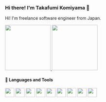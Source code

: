 ### Hi there! I'm Takafumi Komiyama 👋

Hi! I'm freelance software engineer from Japan.

<div>
  <a href="https://github.com/anuraghazra/github-readme-stats" align="left">
    <img src="https://github-readme-stats.vercel.app/api?username=komisukee&count_private=true&show_icons=true&theme=chartreuse-dark" height="150px" />
  </a>
  <a href="https://github.com/anuraghazra/github-readme-stats" align="left">
    <img src="https://github-readme-stats.vercel.app/api/top-langs/?username=komisukee&count_private=true&layout=compact&theme=chartreuse-dark" height="150px" />
  </a>
</div>

#### 🧰 Languages and Tools

<div>
  <span align="left">
    <img src="https://www.vectorlogo.zone/logos/typescriptlang/typescriptlang-icon.svg" height="30px" />
  </span>
  <span align="left">
    <img src="https://www.vectorlogo.zone/logos/reactjs/reactjs-icon.svg" height="30px" />
  </span>
  <span align="left">
    <img src="https://www.vectorlogo.zone/logos/flutterio/flutterio-icon.svg" height="30px" />
  </span>
  <span align="left">
    <img src="https://www.vectorlogo.zone/logos/dartlang/dartlang-icon.svg" height="30px" />
  </span>
  <span align="left">
    <img src="https://www.vectorlogo.zone/logos/golang/golang-icon.svg" height="30px" />
  </span>
  <span align="left">
    <img src="https://www.vectorlogo.zone/logos/amazon_aws/amazon_aws-icon.svg" height="30px" />
  </span>
  <span align="left">
    <img src="https://www.vectorlogo.zone/logos/google_cloud/google_cloud-icon.svg" height="30px" />
  </span>
  <span align="left">
    <img src="https://www.vectorlogo.zone/logos/kubernetes/kubernetes-icon.svg" height="30px" />
  </span>
  <span align="left">
    <img src="https://www.vectorlogo.zone/logos/firebase/firebase-icon.svg" height="30px" />
  </span>
</div>

